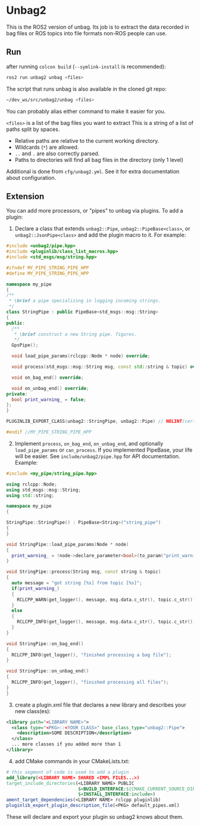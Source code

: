 # Unbag2
This is the ROS2 version of unbag. Its job is to extract the data recorded in bag files or ROS topics into file formats
non-ROS people can use.

## Run
after running `colcon build` (`--symlink-install` is recommended):
```sh
ros2 run unbag2 unbag <files>
```
The script that runs unbag is also available in the cloned git repo:
```sh
~/dev_ws/src/unbag2/unbag <files>
```
You can probably alias either command to make it easier for you.

`<files>` is a list of the bag files you want to extract
This is a string of a list of paths split by spaces.
- Relative paths are relative to the current working directory.
- Wildcards (`*`) are allowed.
- `..` and `.` are also correctly parsed.
- Paths to directories will find all bag files in the directory (only 1 level)

Additional is done from `cfg/unbag2.yml`. See it for extra documentation about configuration.

## Extension
You can add more processors, or "pipes" to unbag via plugins.
To add a plugin:
1. Declare a class that extends `unbag2::Pipe`, `unbag2::PipeBase<class>`, or `unbag2::JsonPipe<class>`
   and add the plugin macro to it.
   For example:
```cpp
#include <unbag2/pipe.hpp>
#include <pluginlib/class_list_macros.hpp>
#include <std_msgs/msg/string.hpp>

#ifndef MY_PIPE_STRING_PIPE_HPP
#define MY_PIPE_STRING_PIPE_HPP

namespace my_pipe
{
/**
 * \brief a pipe specializing in logging incoming strings.
 */
class StringPipe : public PipeBase<std_msgs::msg::String>
{
public:
  /**
   * \brief construct a new String pipe. figures.
   */
  GpsPipe();

  void load_pipe_params(rclcpp::Node * node) override;

  void process(std_msgs::msg::String msg, const std::string & topic) override;

  void on_bag_end() override;

  void on_unbag_end() override;
private:
  bool print_warning_ = false;
};
}

PLUGINLIB_EXPORT_CLASS(unbag2::StringPipe, unbag2::Pipe) // NOLINT(cert-err58-cpp)

#endif //MY_PIPE_STRING_PIPE_HPP
```
2. Implement `process`, `on_bag_end`, `on_unbag_end`, and optionally `load_pipe_params` or `can_process`.
   If you implemented PipeBase, your life will be easier. See `include/unbag2/pipe.hpp` for API documentation.
   Example:
```cpp
#include <my_pipe/string_pipe.hpp>

using rclcpp::Node;
using std_msgs::msg::String;
using std::string;

namespace my_pipe
{

StringPipe::StringPipe() : PipeBase<String>("string_pipe")
{
}

void StringPipe::load_pipe_params(Node * node)
{
  print_warning_ = !node->declare_parameter<bool>(to_param("print_warning"), false);
}

void StringPipe::process(String msg, const string & topic)
{
  auto message = "got string [%s] from topic [%s]";
  if(print_warning_)
  {
    RCLCPP_WARN(get_logger(), message, msg.data.c_str(), topic.c_str());
  }
  else
  {
    RCLCPP_INFO(get_logger(), message, msg.data.c_str(), topic.c_str());
  }
}

void StringPipe::on_bag_end()
{
  RCLCPP_INFO(get_logger(), "finished processing a bag file");
}

void StringPipe::on_unbag_end()
{
  RCLCPP_INFO(get_logger(), "finished processing all files");
}
}
```
3. create a plugin.xml file that declares a new library and describes your new class(es):
```xml
<library path="<LIBRARY NAME>">
  <class type="<PKG>::<YOUR CLASS>" base_class_type="unbag2::Pipe">
    <description>SOME DESCRIPTION</description>
  </class>
  ... more classes if you added more than 1
</library>
```
4. add CMake commands in your CMakeLists.txt:
```cmake
# this segment of code is used to add a plugin
add_library(<LIBRARY NAME> SHARED <IMPL FILES...>)
target_include_directories(<LIBRARY NAME> PUBLIC
                           $<BUILD_INTERFACE:${CMAKE_CURRENT_SOURCE_DIR}/include>
                           $<INSTALL_INTERFACE:include>)
ament_target_dependencies(<LIBRARY NAME> rclcpp pluginlib)
pluginlib_export_plugin_description_file(<PKG> default_pipes.xml)
```
These will declare and export your plugin so unbag2 knows about them.